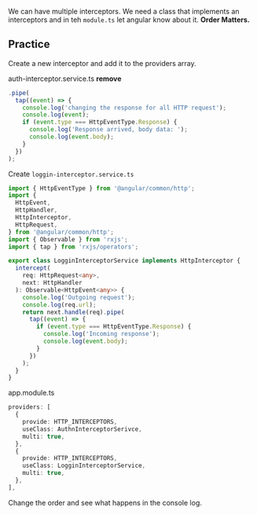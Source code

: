 We can have multiple interceptors. We need a class that implements an interceptors and in teh `module.ts` let angular know about it. **Order Matters.**

## Practice 

Create a new interceptor and add it to the providers array.

auth-interceptor.service.ts **remove** 

```ts
.pipe(
  tap((event) => {
    console.log('changing the response for all HTTP request');
    console.log(event);
    if (event.type === HttpEventType.Response) {
      console.log('Response arrived, body data: ');
      console.log(event.body);
    }
  })
);
```

Create `loggin-interceptor.service.ts`

```ts
import { HttpEventType } from '@angular/common/http';
import {
  HttpEvent,
  HttpHandler,
  HttpInterceptor,
  HttpRequest,
} from '@angular/common/http';
import { Observable } from 'rxjs';
import { tap } from 'rxjs/operators';

export class LogginInterceptorService implements HttpInterceptor {
  intercept(
    req: HttpRequest<any>,
    next: HttpHandler
  ): Observable<HttpEvent<any>> {
    console.log('Outgoing request');
    console.log(req.url);
    return next.handle(req).pipe(
      tap((event) => {
        if (event.type === HttpEventType.Response) {
          console.log('Incoming response');
          console.log(event.body);
        }
      })
    );
  }
}
```

app.module.ts

```ts
providers: [
  {
    provide: HTTP_INTERCEPTORS,
    useClass: AuthnInterceptorSerivce,
    multi: true,
  },
  {
    provide: HTTP_INTERCEPTORS,
    useClass: LogginInterceptorService,
    multi: true,
  },
],
```

Change the order and see what happens in the console log.
